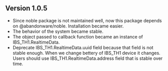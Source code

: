 ## Version 1.0.5

* Since noble package is not maintained well, now this package depends on @abandonware/noble. Installation became easier.
* The behavior of the system became stable.
* The object passed to callback function became an instance of IBS_TH1.RealtimeData.
* Deprecate IBS_TH1.RealtimeData.uuid field because that field is not stable enough. When we change bettery of IBS_TH1 device it changes. Users should use IBS_TH1.RealtimeData.address field that is stable over time.
